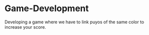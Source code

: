 # Game-Development
Developing a game where we have to link puyos of the same color to increase your score.
